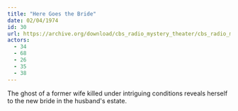 ```yaml
---
title: "Here Goes the Bride"
date: 02/04/1974
id: 30
url: https://archive.org/download/cbs_radio_mystery_theater/cbs_radio_mystery_theater-0001-0050.zip/cbs_radio_mystery_theater-0001-0050%2Fcbsrmt_0030_here_goes_the_bride.mp3
actors:
  - 34
  - 68
  - 26
  - 35
  - 38
---
```

The ghost of a former wife killed under intriguing conditions reveals herself to the new bride in the husband's estate.